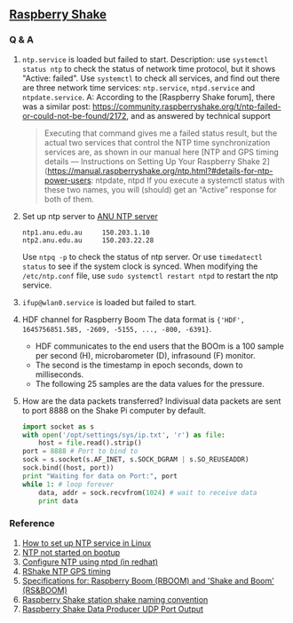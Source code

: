 ## [Raspberry Shake](https://raspberryshake.org/)

### Q & A

1.  `ntp.service` is loaded but failed to start.
    Description: use `systemctl status ntp` to check the status of network time protocol, but it shows "Active: failed". Use `systemctl` to check all services, and find out there are three network time services: `ntp.service`, `ntpd.service` and `ntpdate.service`.
    A: According to the [Raspberry Shake forum], there was a similar post: https://community.raspberryshake.org/t/ntp-failed-or-could-not-be-found/2172, and as answered by technical support

    > Executing that command gives me a failed status result, but the actual two services that control the NTP time synchronization services are, as shown in our manual here [NTP and GPS timing details — Instructions on Setting Up Your Raspberry Shake 2](https://manual.raspberryshake.org/ntp.html?#details-for-ntp-power-users: ntpdate, ntpd
    > If you execute a systemctl status with these two names, you will (should) get an “Active” response for both of them.

2.  Set up ntp server to [ANU NTP server](https://services.anu.edu.au/information-technology/infrastructure/domain-name-service/anu-ntp-time-servers)

    ```
    ntp1.anu.edu.au 	150.203.1.10
    ntp2.anu.edu.au 	150.203.22.28
    ```

    Use `ntpq -p` to check the status of ntp server.
    Or use `timedatectl status` to see if the system clock is synced.
    When modifying the `/etc/ntp.conf` file, use `sudo systemctl restart ntpd` to restart the ntp service.

3.  `ifup@wlan0.service` is loaded but failed to start.

4.  HDF channel for Raspberry Boom
    The data format is `{'HDF', 1645756851.585, -2609, -5155, ..., -800, -6391}`.

    - HDF communicates to the end users that the BOOm is a 100 sample per second (H), microbarometer (D), infrasound (F) monitor.
    - The second is the timestamp in epoch seconds, down to milliseconds.
    - The following 25 samples are the data values for the pressure.

5.  How are the data packets transferred?
    Indivisual data packets are sent to port 8888 on the Shake Pi computer by default.
    ```python
    import socket as s
    with open('/opt/settings/sys/ip.txt', 'r') as file:
        host = file.read().strip()
    port = 8888 # Port to bind to
    sock = s.socket(s.AF_INET, s.SOCK_DGRAM | s.SO_REUSEADDR)
    sock.bind((host, port))
    print "Waiting for data on Port:", port
    while 1: # loop forever
        data, addr = sock.recvfrom(1024) # wait to receive data
        print data
    ```

### Reference

1. [How to set up NTP service in Linux](https://timetoolsltd.com/ntp/how-to-install-and-configure-ntp-on-linux/)
2. [NTP not started on bootup](https://askubuntu.com/questions/954768/ntp-service-not-getting-started-on-bootup)
3. [Configure NTP using ntpd (in redhat)](https://access.redhat.com/documentation/en-us/red_hat_enterprise_linux/7/html/system_administrators_guide/ch-configuring_ntp_using_ntpd)
4. [RShake NTP GPS timing](https://manual.raspberryshake.org/ntp.html?#ntp-and-gps-timing-details)
5. [Specifications for: Raspberry Boom (RBOOM) and 'Shake and Boom'
   (RS&BOOM)](https://manual.raspberryshake.org/_downloads/SpecificationsforBoom_SnB.pdf)
6. [Raspberry Shake station shake naming convention](https://manual.raspberryshake.org/stationNamingConvention.html)
7. [Raspberry Shake Data Producer UDP Port Output](https://manual.raspberryshake.org/udp.html)
